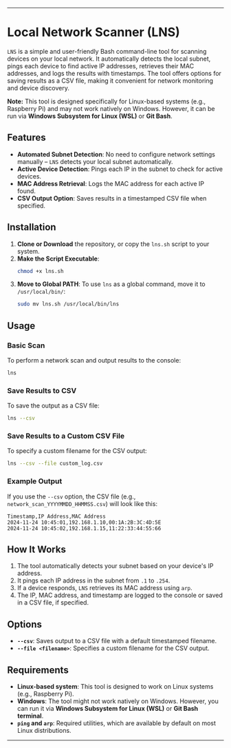---

# Local Network Scanner (LNS)

`LNS` is a simple and user-friendly Bash command-line tool for scanning devices on your local network. It automatically detects the local subnet, pings each device to find active IP addresses, retrieves their MAC addresses, and logs the results with timestamps. The tool offers options for saving results as a CSV file, making it convenient for network monitoring and device discovery.

**Note:** This tool is designed specifically for Linux-based systems (e.g., Raspberry Pi) and may not work natively on Windows. However, it can be run via **Windows Subsystem for Linux (WSL)** or **Git Bash**.

## Features
- **Automated Subnet Detection**: No need to configure network settings manually – `LNS` detects your local subnet automatically.
- **Active Device Detection**: Pings each IP in the subnet to check for active devices.
- **MAC Address Retrieval**: Logs the MAC address for each active IP found.
- **CSV Output Option**: Saves results in a timestamped CSV file when specified.

## Installation

1. **Clone or Download** the repository, or copy the `lns.sh` script to your system.
2. **Make the Script Executable**:
   ```bash
   chmod +x lns.sh
   ```
3. **Move to Global PATH**:
   To use `lns` as a global command, move it to `/usr/local/bin/`:
   ```bash
   sudo mv lns.sh /usr/local/bin/lns
   ```

## Usage

### Basic Scan
To perform a network scan and output results to the console:
```bash
lns
```

### Save Results to CSV
To save the output as a CSV file:
```bash
lns --csv
```

### Save Results to a Custom CSV File
To specify a custom filename for the CSV output:
```bash
lns --csv --file custom_log.csv
```

### Example Output
If you use the `--csv` option, the CSV file (e.g., `network_scan_YYYYMMDD_HHMMSS.csv`) will look like this:

```
Timestamp,IP Address,MAC Address
2024-11-24 10:45:01,192.168.1.10,00:1A:2B:3C:4D:5E
2024-11-24 10:45:02,192.168.1.15,11:22:33:44:55:66
```

## How It Works
1. The tool automatically detects your subnet based on your device's IP address.
2. It pings each IP address in the subnet from `.1` to `.254`.
3. If a device responds, `LNS` retrieves its MAC address using `arp`.
4. The IP, MAC address, and timestamp are logged to the console or saved in a CSV file, if specified.

## Options
- **`--csv`**: Saves output to a CSV file with a default timestamped filename.
- **`--file <filename>`**: Specifies a custom filename for the CSV output.

## Requirements
- **Linux-based system**: This tool is designed to work on Linux systems (e.g., Raspberry Pi).
- **Windows**: The tool might not work natively on Windows. However, you can run it via **Windows Subsystem for Linux (WSL)** or **Git Bash terminal**.
- **`ping` and `arp`**: Required utilities, which are available by default on most Linux distributions.

---